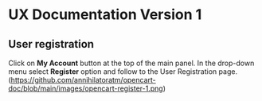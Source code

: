 # UX Documentation Version 1
  ## User registration
  Click on **My Account** button at the top of the main panel. In the drop-down menu select **Register** option and follow to the User Registration page.
  (https://github.com/annihilatoratm/opencart-doc/blob/main/images/opencart-register-1.png)
